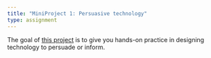 ```yaml
---
title: "MiniProject 1: Persuasive technology"
type: assignment
---
```


The goal of [this project](mp1) is to give you hands-on practice in designing technology to persuade or inform.
